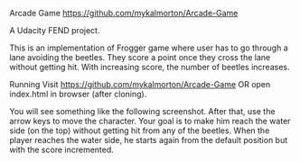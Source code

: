 Arcade Game
https://github.com/mykalmorton/Arcade-Game

A Udacity FEND project.

This is an implementation of Frogger game where user has to go through a lane avoiding the beetles. They score a point once they cross the lane without getting hit. With increasing score, the number of beetles increases.

Running
Visit https://github.com/mykalmorton/Arcade-Game OR open index.html in browser (after cloning).

You will see something like the following screenshot. After that, use the arrow keys to move the character. Your goal is to make him reach the water side (on the top) without getting hit from any of the beetles. When the player reaches the water side, he starts again from the default position but with the score incremented.

